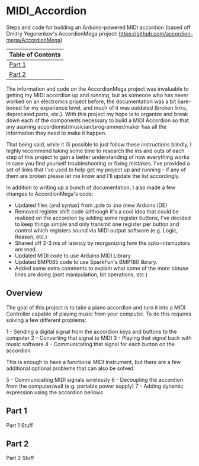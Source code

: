 # MIDI_Accordion
Steps and code for building an Arduino-powered MIDI accordion (based off Dmitry Yegorenkov's AccordionMega project: https://github.com/accordion-mega/AccordionMega)

| Table of Contents      |
| ---------------------- |
| [Part 1](#p1)          |
| [Part 2](#p2)          |

The information and code on the AccordionMega project was invaluable to getting my MIDI accordion up and running, but as someone who has never worked on an electronics project before, the documentation was a bit bare-boned for my experience level, and much of it was outdated (broken links, deprecated parts, etc.).  With this project my hope is to organize and break down each of the components necessary to build a MIDI Accordion so that any aspiring accordionist/musician/programmer/maker has all the information they need to make it happen.

That being said, while it IS possible to just follow these instructions blindly, I highly recommend taking some time to research the ins and outs of each step of this project to gain a better understanding of how everything works in case you find yourself troubleshooting or fixing mistakes.  I've provided a set of links that I've used to help get my project up and running - if any of them are broken please let me know and I'll update the list accordingly.

In addition to writing up a bunch of documentation, I also made a few changes to AccordionMega's code:
- Updated files (and syntax) from .pde to .ino (new Arduino IDE)
- Removed register shift code (although it's a cool idea that could be realized on the accordion by adding some register buttons, I've decided to keep things simple and only transmit one register per button and control which registers sound via MIDI output software (e.g. Logic, Reason, etc.)
- Shaved off 2-3 ms of latency by reorganizing how the opto-interruptors are read.
- Updated MIDI code to use Arduino MIDI Library
- Updated BMP085 code to use SparkFun's BMP180 library.
- Added some extra comments to explain what some of the more obtuse lines are doing (port manipulation, bit operations, etc.)

## Overview

The goal of this project is to take a piano accordion and turn it into a MIDI Controller capable of playing music from your computer.  To do this requires solving a few different problems:

1 - Sending a digital signal from the accordion keys and buttons to the computer
2 - Converting that signal to MIDI
3 - Playing that signal back with music software
4 - Communicating that signal for each button on the accordion

This is enough to have a functional MIDI instrument, but there are a few additional optional problems that can also be solved:

5 - Communicating MIDI signals wirelessly
6 - Decoupling the accordion from the computer/wall (e.g. portable power supply)
7 - Adding dynamic expression using the accordion bellows







## <a name="p1"></a>Part 1
Part 1 Stuff


## <a name="p2"></a>Part 2
Part 2 Stuff